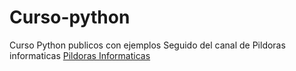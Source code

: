 # Curso-python
Curso Python publicos con ejemplos
Seguido del canal de Pildoras informaticas
[Pildoras Informaticas](https://www.youtube.com/watch?v=G2FCfQj-9ig&list=PLU8oAlHdN5BlvPxziopYZRd55pdqFwkeS "Pildoras Informaticas")

